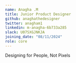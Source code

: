 ```yaml
---
name: Anagha .M
title: Junior Product Designer
github: anaghathedesigner
twitter: anagham1
linkedin: m-anagha-6b733a285
slack: U07SXGJNKJA
joining_date: "08/11/2024"
role: core
---
```


Designing for People, Not Pixels
